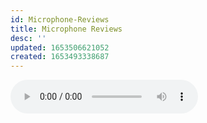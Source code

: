 ```yaml
---
id: Microphone-Reviews
title: Microphone Reviews
desc: ''
updated: 1653506621052
created: 1653493338687
---
```



<audio src="/assets/recordings/voice_test_RODE_Videomic_NTG.m4a" controls ></audio>


